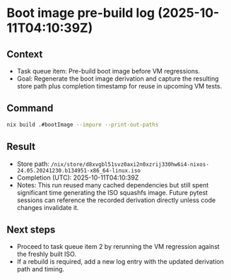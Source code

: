 # Boot image pre-build log (2025-10-11T04:10:39Z)

## Context
- Task queue item: Pre-build boot image before VM regressions.
- Goal: Regenerate the boot image derivation and capture the resulting store path plus completion timestamp for reuse in upcoming VM tests.

## Command
```bash
nix build .#bootImage --impure --print-out-paths
```

## Result
- Store path: `/nix/store/d8xvgbl51svz0axi2n0xzrij330hw6i4-nixos-24.05.20241230.b134951-x86_64-linux.iso`
- Completion (UTC): 2025-10-11T04:10:39Z
- Notes: This run reused many cached dependencies but still spent significant time generating the ISO squashfs image. Future pytest sessions can reference the recorded derivation directly unless code changes invalidate it.

## Next steps
- Proceed to task queue item 2 by rerunning the VM regression against the freshly built ISO.
- If a rebuild is required, add a new log entry with the updated derivation path and timing.

